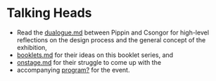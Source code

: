 # Talking Heads

* Read the [dualogue.md](dialogue.md) between Pippin and Csongor for high-level reflections on the design process and the general concept of the exhibition,
* [booklets.md](booklets.md) for their ideas on this booklet series, and
* [onstage.md](onstage.md) for their struggle to come up with the 
* accompanying [program?](../onstage/readme.md) for the event.